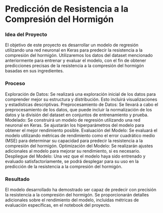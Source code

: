 # Predicción de Resistencia a la Compresión del Hormigón


### Idea del Proyecto
El objetivo de este proyecto es desarrollar un modelo de regresión utilizando una red neuronal en Keras para predecir la resistencia a la compresión del hormigón. Utilizaremos los datos del dataset mencionado anteriormente para entrenar y evaluar el modelo, con el fin de obtener predicciones precisas de la resistencia a la compresión del hormigón basadas en sus ingredientes.

### Proceso
Exploración de Datos: Se realizará una exploración inicial de los datos para comprender mejor su estructura y distribución. Esto incluirá visualizaciones y estadísticas descriptivas.
Preprocesamiento de Datos: Se llevará a cabo el preprocesamiento de los datos, que puede incluir la normalización de los datos y la división del dataset en conjuntos de entrenamiento y prueba.
Modelado: Se construirá un modelo de regresión utilizando una red neuronal en Keras. Se ajustarán los hiperparámetros del modelo para obtener el mejor rendimiento posible.
Evaluación del Modelo: Se evaluará el modelo utilizando métricas de rendimiento como el error cuadrático medio (MSE) para determinar su capacidad para predecir la resistencia a la compresión del hormigón.
Optimización del Modelo: Se realizarán ajustes adicionales al modelo para mejorar su rendimiento, si es necesario.
Despliegue del Modelo: Una vez que el modelo haya sido entrenado y evaluado satisfactoriamente, se podrá desplegar para su uso en la predicción de la resistencia a la compresión del hormigón.

### Resultado
El modelo desarrollado ha demostrado ser capaz de predecir con precisión la resistencia a la compresión del hormigón. Se proporcionarán detalles adicionales sobre el rendimiento del modelo, incluidas métricas de evaluación específicas, en el notebook del proyecto.